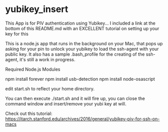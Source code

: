 # yubikey_insert

This App is for PIV authentication using Yubikey... I included a link at the bottom of this README.md with an EXCELLENT tutorial on setting up your key for this

This is a node.js app that runs in the background on your Mac, that pops up asking for your pin to unlock your yubikey to load the ssh-agent with your public key.
It also has a sample .bash_profile for the creating of the ssh-agent, it's still a work in progress.

Required Node.js Modules

npm install forever
npm install usb-detection
npm install node-osascript

edit start.sh to reflect your home directory.

You can then execute ./start.sh and it will fire up, you can close the command window and insert/remove your yubi key at will.





Check out this tutorial: 
https://itarch.stanford.edu/archives/2016/general/yubikey-piv-for-ssh-on-macs


